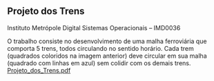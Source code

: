 ## Projeto dos Trens

Instituto Metrópole Digital
Sistemas Operacionais – IMD0036

O trabalho consiste no desenvolvimento de uma malha ferroviária que comporta 5
trens, todos circulando no sentido horário.
Cada trem (quadrados coloridos na imagem anterior) deve circular em sua malha
(quadrado com linhas em azul) sem colidir com os demais trens.
[Projeto_dos_Trens.pdf](https://github.com/leticiamp/Trem/files/6174601/Projeto_dos_Trens.pdf)
